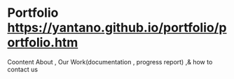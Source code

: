 # Portfolio https://yantano.github.io/portfolio/portfolio.htm
Coontent About , Our Work(documentation , progress report) ,& how to contact us
